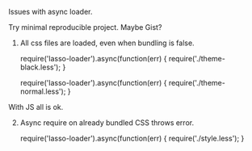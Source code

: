 Issues with async loader.

Try minimal reproducible project. Maybe Gist?

1. All css files are loaded, even when bundling is false.

    require('lasso-loader').async(function(err) {
      require('./theme-black.less');
    }
    
    require('lasso-loader').async(function(err) {
      require('./theme-normal.less');
    }
    
With JS all is ok.


2. Async require on already bundled CSS throws error.

    require('lasso-loader').async(function(err) {
      require('./style.less');
    }

